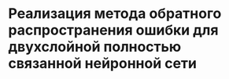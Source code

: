 # Реализация метода обратного распространения ошибки для двухслойной полностью связанной нейронной сети
